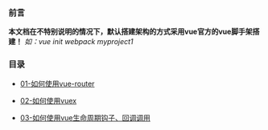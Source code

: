 ### 前言 

**本文档在不特别说明的情况下，默认搭建架构的方式采用vue官方的vue脚手架搭建！** *如：vue init webpack myproject1*

### 目录

* [01-如何使用vue-router](https://github.com/woai30231/vue-development-notebook/tree/master/vue-router)

* [02-如何使用vuex](https://github.com/woai30231/vue-development-notebook/tree/master/vuex)

* [03-如何使用vue生命周期钩子、回调调用](https://github.com/woai30231/vue-development-notebook/tree/master/lifecycle)

